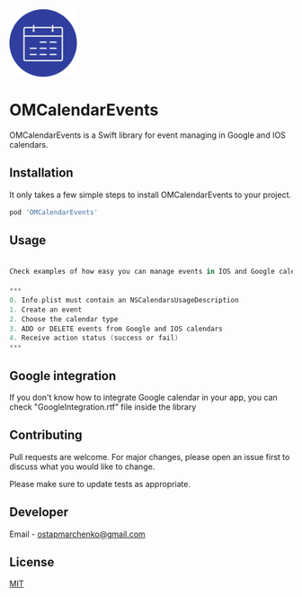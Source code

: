 <img src="Images/calendar_icon.jpg" width="120">
 
 
# OMCalendarEvents

OMCalendarEvents is a Swift library for event managing in Google and IOS calendars.

## Installation

It only takes a few simple steps to install OMCalendarEvents to your project.

```bash
pod 'OMCalendarEvents'
```

## Usage

```swift

Check examples of how easy you can manage events in IOS and Google calendars

***
0. Info.plist must contain an NSCalendarsUsageDescription
1. Create an event
2. Choose the calendar type
3. ADD or DELETE events from Google and IOS calendars
4. Receive action status (success or fail)
***
```

## Google integration
If you don't know how to integrate Google calendar in your app, you can check "GoogleIntegration.rtf" file inside the library

## Contributing
Pull requests are welcome. For major changes, please open an issue first to discuss what you would like to change.

Please make sure to update tests as appropriate.

## Developer

Email - ostapmarchenko@gmail.com

## License
[MIT](https://github.com/OSTAPMARCHENKO/OMCalendarEvents/blob/0.0.5/LICENSE)
